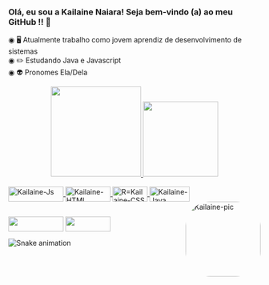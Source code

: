 ### Olá, eu sou a Kailaine Naiara! Seja bem-vindo (a) ao meu GitHub !! 👾

◉ 🖥️ Atualmente trabalho como jovem aprendiz de desenvolvimento de sistemas             
◉ ✏️ Estudando Java e Javascript                                                         
◉ 👽 Pronomes Ela/Dela


<div align="center">
  <a href="https://github.com/KailaineNaiara">
  <img height="180em" src="https://github-readme-stats.vercel.app/api?username=KailaineNaiara&show_icons=true&theme=buefy&include_all_commits=true&count_private=true"/>
  <img height="150em" src="https://github-readme-stats.vercel.app/api/top-langs/?username=KailaineNaiara&layout=compact&langs_count=7&theme=buefy"/>
</div>
  <div style="display: inline_block"><br>
<img align="center" alt="Kailaine-Js" height="30" width="110"
     src="https://img.shields.io/badge/JavaScript-F7DF1E?style=for-the-badge&logo=javascript&logoColor=black">
<img align="center" alt="Kailaine-HTML" height="30" width="90" 
     src="https://img.shields.io/badge/HTML5-E34F26?style=for-the-badge&logo=html5&logoColor=white">
<img align="center" alt="R=Kailaine-CSS" height="30" width="70" 
     src="https://img.shields.io/badge/CSS3-1572B6?style=for-the-badge&logo=css3&logoColor=white">
<img align="center" alt="Kailaine-Java" height="30" width="80" 
     src="https://img.shields.io/badge/Java-ED8B00?style=for-the-badge&logo=java&logoColor=white">
<img align="right" alt="Kailaine-pic" height="150" style="border-radius:50px;" src="https://share-cdn.picrew.me/shareImg/org/202203/338224_e9I1QibI.png">
  </div>
  
  
  
  
  ##
  
  
  
  
  <div>
     <a href="https://instagram.com/kailaine_vianaa" target="_blank">
       <img align="center" height="30" width="110" 
       src="https://img.shields.io/badge/-Instagram-%23E4405F?style=for-the- badge&logo=instagram&logoColor=white" target="_blank"></a>
    <a href = "mailto:kailainenaiaraviana55422@gmail.com">
       <img align="center" height="30" width="90" 
       src="https://img.shields.io/badge/Gmail-D14836?style=for-the-badge&logo=gmail&logoColor=white"></a>
    
   ![Snake animation](https://github.com/KailaineNaiara/KailaineNaiara/blob/output/github-contribution-grid-snake.svg)
    
  </div>
